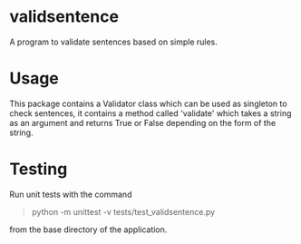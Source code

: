 # validsentence

A program to validate sentences based on simple rules.

# Usage
This package contains a Validator class which can be used as singleton to check sentences, it contains a method called 'validate' which takes a string as an argument and returns True or False depending on the form of the string.

# Testing
Run unit tests with the command

> python -m unittest -v tests/test_validsentence.py

from the base directory of the application.
